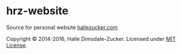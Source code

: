 # hrz-website

Source for personal website [hallezucker.com](https://hallezucker.com)

Copyright © 2014-2016, Halle Dimsdale-Zucker. Licensed under [MIT License](https://raw.githubusercontent.com/hallez/hrz-website/master/LICENSE).
